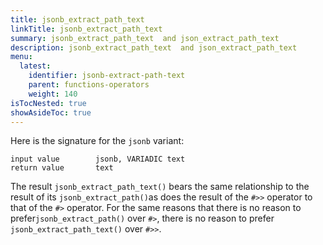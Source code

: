 ```yaml
---
title: jsonb_extract_path_text 
linkTitle: jsonb_extract_path_text 
summary: jsonb_extract_path_text  and json_extract_path_text 
description: jsonb_extract_path_text  and json_extract_path_text 
menu:
  latest:
    identifier: jsonb-extract-path-text
    parent: functions-operators
    weight: 140
isTocNested: true
showAsideToc: true
---
```


Here is the signature for the `jsonb` variant:

```
input value        jsonb, VARIADIC text
return value       text
```

The result `jsonb_extract_path_text()` bears the same relationship to the result of its `jsonb_extract_path()`as does the result of the `#>>` operator to that of the `#>` operator. For the same reasons that there is no reason to prefer`jsonb_extract_path()` over `#>`, there is no reason to prefer `jsonb_extract_path_text()` over `#>>`.
